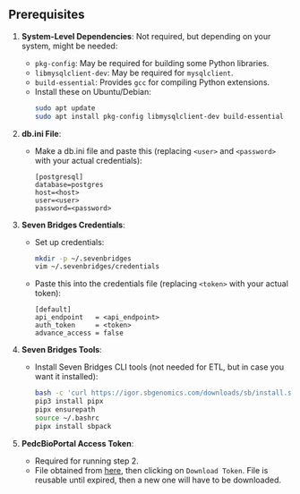 ## Prerequisites
1. **System-Level Dependencies**:
  Not required, but depending on your system, might be needed:
    - `pkg-config`: May be required for building some Python libraries.
    - `libmysqlclient-dev`: May be required for `mysqlclient`.
    - `build-essential`: Provides `gcc` for compiling Python extensions.
    - Install these on Ubuntu/Debian:
      ```bash
      sudo apt update
      sudo apt install pkg-config libmysqlclient-dev build-essential
      ```

2. **db.ini File**:
    - Make a db.ini file and paste this (replacing `<user>` and `<password>` with your actual credentials):
      ```plaintext
      [postgresql]
      database=postgres
      host=<host>
      user=<user>
      password=<password>
      ```

3. **Seven Bridges Credentials**:
    - Set up credentials:
      ```bash
      mkdir -p ~/.sevenbridges
      vim ~/.sevenbridges/credentials
      ```
    - Paste this into the credentials file (replacing `<token>` with your actual token):
      ```plaintext
      [default]
      api_endpoint   = <api_endpoint>
      auth_token     = <token>
      advance_access = false
      ```

4. **Seven Bridges Tools**:
    - Install Seven Bridges CLI tools (not needed for ETL, but in case you want it installed):
      ```bash
      bash -c 'curl https://igor.sbgenomics.com/downloads/sb/install.sh -sSf | sudo -H sh'
      pip3 install pipx
      pipx ensurepath
      source ~/.bashrc
      pipx install sbpack
      ```

5. **PedcBioPortal Access Token**:
    - Required for running step 2.
    - File obtained from [here](https://pedcbioportal.kidsfirstdrc.org/webAPI#using-data-access-tokens), then clicking on `Download Token`. File is reusable until expired, then a new one will have to be downloaded.